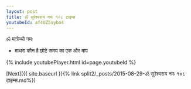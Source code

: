 ```yaml
---
layout: post
title: ॐ सुरेश्वराय नमः १०८ टाइम्स
youtubeId: af4UZ5sybo4
---
```

 
 
 ॐ मात्रेभ्यो नमः  
 
 -  माथरा कौन है छोटे समय का एक और माप 
 
  
 
  
 
 
 
 
 
 


{% include youtubePlayer.html id=page.youtubeId %}
 
[Next]({{ site.baseurl }}{% link  split2/_posts/2015-08-29-ॐ सुरेश्वराय नमः १०८ टाइम्स.md%})
 
